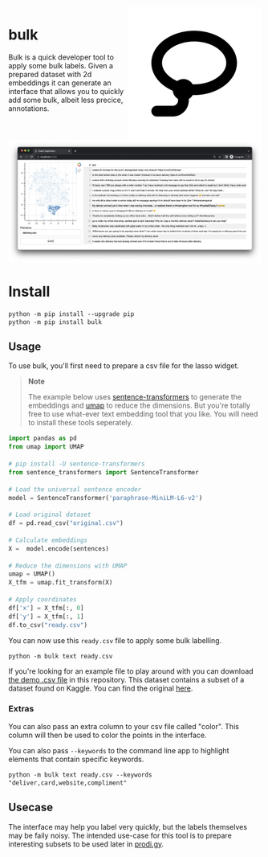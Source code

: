<img src="lasso.svg" align="right" >

# bulk

Bulk is a quick developer tool to apply some bulk labels. Given a prepared dataset with 2d embeddings it can generate an interface that allows you to quickly add some bulk, albeit less precice, annotations.

![](screenshot.png)

# Install 

```
python -m pip install --upgrade pip
python -m pip install bulk
```

## Usage

To use bulk, you'll first need to prepare a csv file for the lasso widget.

> **Note**
>
> The example below uses [sentence-transformers](https://www.sbert.net/) to generate the embeddings and [umap](https://umap-learn.readthedocs.io/) to reduce the dimensions. But you're  totally free to use what-ever text embedding tool that you like. You will need to install these tools seperately.

```python
import pandas as pd
from umap import UMAP

# pip install -U sentence-transformers
from sentence_transformers import SentenceTransformer

# Load the universal sentence encoder
model = SentenceTransformer('paraphrase-MiniLM-L6-v2')

# Load original dataset
df = pd.read_csv("original.csv")

# Calculate embeddings 
X =  model.encode(sentences)

# Reduce the dimensions with UMAP
umap = UMAP()
X_tfm = umap.fit_transform(X)

# Apply coordinates
df['x'] = X_tfm[:, 0]
df['y'] = X_tfm[:, 1]
df.to_csv("ready.csv")
```

You can now use this `ready.csv` file to apply some bulk labelling. 

```
python -m bulk text ready.csv
```

If you're looking for an example file to play around with you can download
[the demo .csv file](https://github.com/koaning/bulk/blob/main/cluestarred.csv) in this repository. This dataset 
contains a subset of a dataset found on Kaggle. You can find the original [here](https://www.kaggle.com/datasets/thoughtvector/customer-support-on-twitter).

### Extras 

You can also pass an extra column to your csv file called "color". This column will then be used to color the points in the interface. 

You can also pass `--keywords` to the command line app to highlight elements that contain specific keywords.

```
python -m bulk text ready.csv --keywords "deliver,card,website,compliment"
```

## Usecase 

The interface may help you label very quickly, but the labels themselves may be faily noisy. The intended use-case for this tool is to prepare interesting subsets to be used later in [prodi.gy](https://prodi.gy). 
